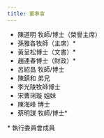 ```yaml
---
title: 董事會
---
```

* 陳道明 牧師/博士（榮譽主席）
* 孫雅各牧師（主席）*
* 黃呈松博士（文書）*
* 趙連春博士（財政）*
* 呂紹昌 牧師/博士
* 陳鎮和 弟兄
* 李光陵牧師博士
* 宋曹琍璇 姐妹
* 陳海峰 博士
* 蔡明謀 牧師/博士*

\* 執行委員會成員

